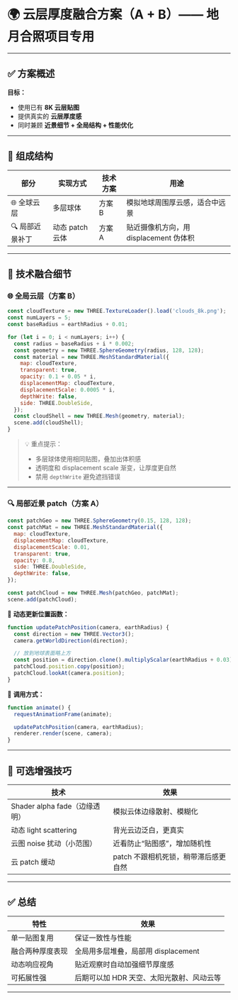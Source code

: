 # 🌍 云层厚度融合方案（A + B）—— 地月合照项目专用

---

## ✅ 方案概述

**目标：**

* 使用已有 **8K 云层贴图**
* 提供真实的 **云层厚度感**
* 同时兼顾 **近景细节 + 全局结构 + 性能优化**

---

## 🧩 组成结构

| 部分        | 实现方式        | 技术方案 | 用途                         |
| --------- | ----------- | ---- | -------------------------- |
| 🌐 全球云层   | 多层球体        | 方案 B | 模拟地球周围厚云感，适合中远景            |
| 🔍 局部近景补丁 | 动态 patch 云体 | 方案 A | 贴近摄像机方向，用 displacement 伪体积 |

---

## 🎯 技术融合细节

### 🌐 全局云层（方案 B）

```js
const cloudTexture = new THREE.TextureLoader().load('clouds_8k.png');
const numLayers = 5;
const baseRadius = earthRadius + 0.01;

for (let i = 0; i < numLayers; i++) {
  const radius = baseRadius + i * 0.002;
  const geometry = new THREE.SphereGeometry(radius, 128, 128);
  const material = new THREE.MeshStandardMaterial({
    map: cloudTexture,
    transparent: true,
    opacity: 0.1 + 0.05 * i,
    displacementMap: cloudTexture,
    displacementScale: 0.0005 * i,
    depthWrite: false,
    side: THREE.DoubleSide,
  });
  const cloudShell = new THREE.Mesh(geometry, material);
  scene.add(cloudShell);
}
```

> 💡 重点提示：
>
> * 多层球体使用相同贴图，叠加出体积感
> * 透明度和 displacement scale 渐变，让厚度更自然
> * 禁用 `depthWrite` 避免遮挡错误

---

### 🔍 局部近景 patch（方案 A）

```js
const patchGeo = new THREE.SphereGeometry(0.15, 128, 128);
const patchMat = new THREE.MeshStandardMaterial({
  map: cloudTexture,
  displacementMap: cloudTexture,
  displacementScale: 0.01,
  transparent: true,
  opacity: 0.8,
  side: THREE.DoubleSide,
  depthWrite: false,
});

const patchCloud = new THREE.Mesh(patchGeo, patchMat);
scene.add(patchCloud);
```

📌 **动态更新位置函数：**

```js
function updatePatchPosition(camera, earthRadius) {
  const direction = new THREE.Vector3();
  camera.getWorldDirection(direction);

  // 放到地球表面略上方
  const position = direction.clone().multiplyScalar(earthRadius + 0.03);
  patchCloud.position.copy(position);
  patchCloud.lookAt(camera.position);
}
```

📌 **调用方式：**

```js
function animate() {
  requestAnimationFrame(animate);

  updatePatchPosition(camera, earthRadius);
  renderer.render(scene, camera);
}
```

---

## 🧠 可选增强技巧

| 技术                      | 效果                    |
| ----------------------- | --------------------- |
| Shader alpha fade（边缘透明） | 模拟云体边缘散射、模糊化          |
| 动态 light scattering     | 背光云边泛白，更真实            |
| 云图 noise 扰动（小范围）        | 近看防止“贴图感”，增加随机性       |
| 云 patch 缓动              | patch 不跟相机死锁，稍带滞后感更自然 |

---

## ✅ 总结

| 特性       | 效果                       |
| -------- | ------------------------ |
| 单一贴图复用   | 保证一致性与性能                 |
| 融合两种厚度表现 | 全局用多层堆叠，局部用 displacement |
| 动态响应视角   | 贴近观察时自动加强细节厚度感           |
| 可拓展性强    | 后期可以加 HDR 天空、太阳光散射、风动云等  |

---

